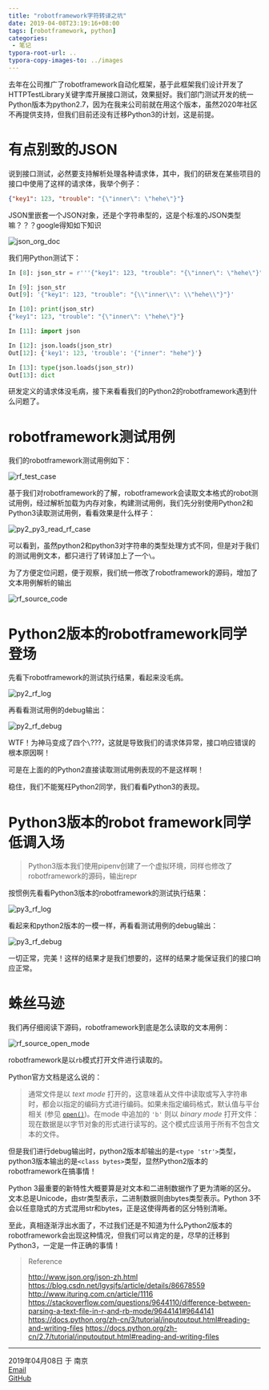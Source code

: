 ```yaml
---
title: "robotframework字符转译之坑"
date: 2019-04-08T23:19:16+08:00
tags: [robotframework, python]
categories:
 - 笔记
typora-root-url: ..
typora-copy-images-to: ../images
---
```


去年在公司推广了robotframework自动化框架，基于此框架我们设计开发了HTTPTestLibrary关键字库开展接口测试，效果挺好。我们部门测试开发的统一Python版本为python2.7，因为在我来公司前就在用这个版本，虽然2020年社区不再提供支持，但我们目前还没有迁移Python3的计划，这是前提。

#  有点别致的JSON

说到接口测试，必然要支持解析处理各种请求体，其中，我们的研发在某些项目的接口中使用了这样的请求体，我举个例子：

```json
{"key1": 123, "trouble": "{\"inner\": \"hehe\"}"}
```

JSON里嵌套一个JSON对象，还是个字符串型的，这是个标准的JSON类型嘛？？？google得知如下知识

![json_org_doc](/images/json_org_doc.png)

我们用Python测试下：

```python
In [8]: json_str = r'''{"key1": 123, "trouble": "{\"inner\": \"hehe\"}"}'''

In [9]: json_str
Out[9]: '{"key1": 123, "trouble": "{\\"inner\\": \\"hehe\\"}"}'

In [10]: print(json_str)
{"key1": 123, "trouble": "{\"inner\": \"hehe\"}"}

In [11]: import json

In [12]: json.loads(json_str)
Out[12]: {'key1': 123, 'trouble': '{"inner": "hehe"}'}

In [13]: type(json.loads(json_str))
Out[13]: dict
```

研发定义的请求体没毛病，接下来看看我们的Python2的robotframework遇到什么问题了。

# robotframework测试用例

我们的robotframework测试用例如下：

![rf_test_case](/images/rf_test_case.png)

基于我们对robotframework的了解，robotframework会读取文本格式的robot测试用例，经过解析加载为内存对象，构建测试用例，我们先分别使用Python2和Python3读取测试用例，看看效果是什么样子：

![py2_py3_read_rf_case](/images/py2_py3_read_rf_case.jpg)

可以看到，虽然python2和python3对字符串的类型处理方式不同，但是对于我们的测试用例文本，都只进行了转译加上了一个`\`。

为了方便定位问题，便于观察，我们统一修改了robotframework的源码，增加了文本用例解析的输出

![rf_source_code](/images/rf_source_code.png)

# Python2版本的robotframework同学登场

先看下robotframework的测试执行结果，看起来没毛病。

![py2_rf_log](/images/py2_rf_log.png)

再看看测试用例的debug输出：

![py2_rf_debug](/images/py2_rf_debug.png)

WTF！为神马变成了四个`\`???，这就是导致我们的请求体异常，接口响应错误的根本原因啊！

可是在上面的的Python2直接读取测试用例表现的不是这样啊！

稳住，我们不能冤枉Python2同学，我们看看Python3的表现。

# Python3版本的robot framework同学低调入场

> Python3版本我们使用pipenv创建了一个虚拟环境，同样也修改了robotframework的源码，输出repr

按惯例先看看Python3版本的robotframework的测试执行结果：

![py3_rf_log](/images/py3_rf_log.png)

看起来和python2版本的一模一样，再看看测试用例的debug输出：

![py3_rf_debug](/images/py3_rf_debug.png)

一切正常，完美！这样的结果才是我们想要的，这样的结果才能保证我们的接口响应正常。

# 蛛丝马迹

我们再仔细阅读下源码，robotframework到底是怎么读取的文本用例：

![rf_source_open_mode](/images/rf_source_open_mode.png)

robotframework是以`rb`模式打开文件进行读取的。

Python官方文档是这么说的：

> 通常文件是以 *text mode* 打开的，这意味着从文件中读取或写入字符串时，都会以指定的编码方式进行编码。如果未指定编码格式，默认值与平台相关 (参见 [`open()`](https://docs.python.org/zh-cn/3/library/functions.html#open))。在mode 中追加的 `'b'` 则以 *binary mode* 打开文件：现在数据是以字节对象的形式进行读写的。这个模式应该用于所有不包含文本的文件。

但是我们进行debug输出时，python2版本却输出的是`<type 'str'>`类型，python3版本输出的是`<class bytes>`类型，显然Python2版本的robotframework在搞事情！

Python 3最重要的新特性大概要算是对文本和二进制数据作了更为清晰的区分。文本总是Unicode，由str类型表示，二进制数据则由bytes类型表示。Python 3不会以任意隐式的方式混用str和bytes，正是这使得两者的区分特别清晰。

至此，真相逐渐浮出水面了，不过我们还是不知道为什么Python2版本的robotframework会出现这种情况，但我们可以肯定的是，尽早的迁移到Python3，一定是一件正确的事情！

> Reference  
>
> <http://www.json.org/json-zh.html>
> <https://blog.csdn.net/lgysjfs/article/details/86678559>
> <http://www.ituring.com.cn/article/1116>
> <https://stackoverflow.com/questions/9644110/difference-between-parsing-a-text-file-in-r-and-rb-mode/9644141#9644141>
> <https://docs.python.org/zh-cn/3/tutorial/inputoutput.html#reading-and-writing-files>
> <https://docs.python.org/zh-cn/2.7/tutorial/inputoutput.html#reading-and-writing-files>

----

2019年04月08日 于 南京  
[Email](toddlerya@qq.com)  
[GitHub](https://github.com/toddlerya)	



